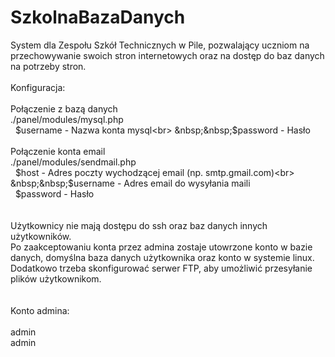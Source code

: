 # SzkolnaBazaDanych
System dla Zespołu Szkół Technicznych w Pile, pozwalający uczniom na przechowywanie swoich stron internetowych oraz na dostęp do baz danych na potrzeby stron.
<br><br>
Konfiguracja:<br>
<br>
Połączenie z bazą danych<br>
./panel/modules/mysql.php<br>
&nbsp;&nbsp;$username - Nazwa konta mysql<br>
&nbsp;&nbsp;$password - Hasło<br>
<br>
Połączenie konta email<br>
./panel/modules/sendmail.php<br>
&nbsp;&nbsp;$host - Adres poczty wychodzącej email (np. smtp.gmail.com)<br>
&nbsp;&nbsp;$username - Adres email do wysyłania maili<br>
&nbsp;&nbsp;$password - Hasło<br>
<br>
<br>
Użytkownicy nie mają dostępu do ssh oraz baz danych innych użytkowników.<br>
Po zaakceptowaniu konta przez admina zostaje utowrzone konto w bazie danych, domyślna baza danych użytkownika oraz konto w systemie linux.<br>
Dodatkowo trzeba skonfigurować serwer FTP, aby umożliwić przesyłanie plików użytkownikom.<br>
<br>
<br>
Konto admina:<br><br>
admin<br>
admin
